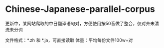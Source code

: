 # Chinese-Japanese-parallel-corpus
更新中，某网站爬取的中日翻译语句对，方便使用按50音做了整合，仅对齐未清洗未分词

文件格式：*.zh 和 \*.ja，可直接读取
体量：平均每份文件100w+对
